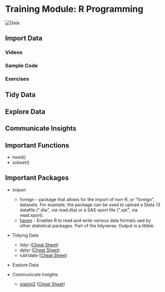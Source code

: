# Training Module:  R Programming

![Data](https://d33wubrfki0l68.cloudfront.net/795c039ba2520455d833b4034befc8cf360a70ba/558a5/diagrams/data-science-explore.png)


## Import Data

### Videos

### Sample Code

### Exercises

## Tidy Data

## Explore Data

## Communicate Insights

## Important Functions
* head()
* subset()

## Important Packages
* Import
  * foreign - package that allows for the import of non-R, or "foreign", datasets.  For example, the package can be used to upload a Stata 13 datafile (".dta", via read.dta) or a SAS xport file (".xpt", via read.xport).
  * [haven](https://haven.tidyverse.org/) - Enables R to read and write various data formats ued by other statistical packages.  Part of the tidyverse.  Output is a tibble.

* Tidying Data
  * tidyr ([Cheat Sheet]())
  * dplyr ([Cheat Sheet]())
  * lubridate ([Cheat Sheet]())

* Explore Data

* Communicate Insights
  * [ggplot2]() ([Cheat Sheet]())

